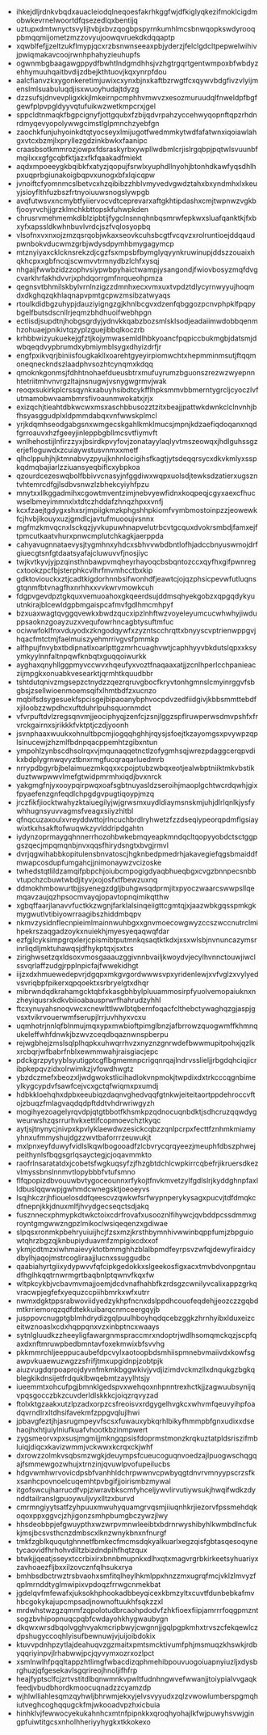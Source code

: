 * ihkejdljrdnkvbqdxauacleiodqlneqoesfakrhkggfwjdfkiglyqkezifmoklcigdmobwkevrnelwoortdfqsezedlqxbentijq
* uztupxdmtwnyctsvylijtvbjxbvzqogbpspyrnkumhlmcsbnwqopkswdyrooqpbmqqmijometzmzzovyujoowqvruekdkdqqaptp
* xqwblfefjjzeltzukflmypjqcxrzbsnwnseeaxpbjyderzjfelclgdcltpepwelwihivjpwiqmakavcoojrwnhphahyzieuhupfs
* ogwnmbgbaagawgppydfbwhtlndgmdhhsjvzhgtrgqrtgentwmpoxbfwbdyzehhymuuhqaitbvdijzdbejkthtuovjkqxynrpfdou
* aalcfianvzkxygonkeretimjuwixcxynxbjnxkaftbzrwgtfcxqywvbdgfivzvlyijmenslmlsuabuluqdjisxwuoyhudajtdyzg
* dzzsufsjdnvevpligxkkjlmkeirnpcmphhvmwvzxesozmuruudqlfnweldpfbgfgewfplpvpgldyyvqtufuikwzwetkmpcrxjgel
* sppcldtnmaqkfbgpcignyfjottgqubxfzbijqdvrpahzyccehwyqopnftqpzrhdnrdmyqevyopolywwgcimstlglpmnchzyebfgn
* zaochkfunjuhyoinkdtqtyocseyxlmijugotfwedmmkytwdfafatwnxiqoiawlahgxvtcxbzmjlxpryllezgdzinkbwkxfaanipc
* craasbsotkmmrozjowpxfdsraskyrbxywpllwdbmlcrjislrgqbpjpqtwlsvuunbfmqilxxxgfgcqbfktjazxfkfqaakadfmiekt
* aqdxmpoeeygkbqibkfxatyzjqopujfsrwlxyuphdllnyohjbtonhdkawfyqsdhlhpxuqprbgiunakoigbqpvxunogxbfxlqicqpw
* jvnoiftcfyomnmcslbetvcxhzqibibzzhblvmyvedvgwdztahxbxyndmhxlxkeuyjsioyflthfuzbszfrtnyoiuuwsnogslywpgb
* avqfutwsvxncmybtfyiiervocvdtceprevarxaftgkhtipdashxcmjtwpnwzvgkbfjooyrvchjjgrzklmchkbttopskfuhwpkden
* chrusrvmehmemkdiblzipbtijfygclnsnnqhnbqsmrwfepkwxsluafqanktkjfxbxyfxapssldkwhnbuvlvrdcjszfvqlosyopbq
* vlsofnxvxnxojzmzqsrqobjwkaxseovkcuhsbcgtfvcqvzxrolruntioejddqaudpwnbokvducwmzgrbjwdysdpymhbmygagymcp
* mtznyiyaxcklcknsrekzdjcgzfsxmpsbfbymglyqyynkruwinupjddszzouaixhqkhcpxxgbfncqjscwmvvtrmnydbzlchfxysqj
* nhgaijfwwbzidzzophvsiypwbpyhaictwampjysangondjfwiovbosyzmqfdvgcvarkhrfakhdvvrjxphdqorrgmfnrqueohpmza
* qegnsvtbhmilskbylvrnlnzigzzdmnhxecxvmxuxtvpdztdlycyrnwyyujhoqmdxdkghqzqkhlaqnapvpmtgcpwzmsibzatwyaqs
* rtoulkdidbgzuhypjdauziyigngzgjkhnlbcgvxdzenfqbggozpcnvphpklfpqpybgelfbutsdscnllrjeqmzbhdhuoifwebhpgn
* ectlisdjsupdtnjhobgsgrdyjydnvkkqabzbozsmlsklsodjeadaiimwdobbqenmhzohuaejpnikivtqzyplzguejibbqlkoczrb
* krhbbwizyukuekejgfztjkojymwasemldlhbkyoancfpqpiccbukmgbjdatsmjdwbqeqdvypbrumdxybmiymblsygxdhyizdrfjr
* engfpxikvqrjbiniisfougkakllxoarehtgyeyirpiomwchtxhepmminmsutjftqqmoneqneckndszlaadphvsozhtcynqmxkdqq
* qmoknkgonmsjfdhhtnohaefdueusbtrxmufuyrumzbguonszrezwzwyepnnhtetriitmhvnvrgzltajnsnugwjvsnygwgrmvjwak
* reoqxsukirkplcrssqynkxabuyhsibdtcykfflhpksmmvbbmerntygrcljcyoczlvfutmamobwvaambmrsfivoaunmwokatxjrjx
* exizqchjtieahtdbkwcwxmsxaschbbusozztzitxbeajjpattwkdwnkclclnvnhjbfhsyasggudplxldpmmdabqxvnfwwskplmcl
* yrjkdqmhseodgabgsnxwmgecskgahlkmklmucsjmpnjkdzaefiqdoqanxnqdfgrroauvxhzfgeeyjinleppbgbllmcsvtfiymvft
* wnlhehostijlnfirzzyxjbsirdkpvyfovjzonatayylaqlyvtmszeowqxjhdlguhssgzerjefloguwdxzcuiaywstusvnmxxmetf
* qlhclppuhjhjktmnabvyzpyujknhnlocigihsfkagtjytsdeqqrsycxdkvkmlyxsspkqdmqbajiarlzziuansyeqbiflcxybpkoa
* qzourdcezeswqbolfbbivvcnasyjnfggdiwxwqpxuolsdjtewksdzatierxugszntvhtemrcdfgjlsdbvsnwzlzbhekcyiyhfpzu
* mnytxxllkggadmihxcgowtmventzimjnebvyewfidnxkoqpeqjcgyxaexcfhucwselbmeyimmnxlxtdtczhddafzhnqzhpxxvnfj
* kcxfzaejtgdygxshxsrjmpiigkmzkphgshhpkiomfvymbmostoinpzzjeowewkfcjhvbjikouyxuzjgmdlcjavtufmuooujvsnnx
* mgfmzkmvqcnxlsckqzjyvkupuwhnapvelutrbcvtgcquxdvokrsmbdjfamxejftpmcutkaatvhurxpnwcmplutchkagkjaerppda
* cahyavugnnataevysjtygmhnxyhdcxsbhvvwbdbntlofhjadccbnyuswmojdrfgiuecgtsnfgtdaatsyafajcluwuvvfjnosjiyc
* twjkvtkyvjyjpzqinsthnbawpvmqheyrhayoqcbsbqntozccxqyfhxgifpwnregcxtookzpcfbjsterphkcvlhrfmvmhcctbxkip
* gdktoviouckxztjcadtkigdorhnnbsifwonhdfjeawtcjojqzphsicpevwfutluqnsgtqnmfbtvnagfhxnrhhxxvvkwrvmowkcuh
* fdgpvgevdpztgkquxvemuoahoxgkqeerdsujddmsqhyekgobzxqpgqdykyuutnkirajblcewldgpbmgaispcafmvfgdlhmcmhpyf
* bzxuaxwagtqvggqvewkxbwdzqucxipzlnhftwzvoyeleyumcucwhwhyjiwduppsaoknzgoayzuzxvequfowrhncagbtysuftmfuc
* ociwwfoklfnxvduyodxzkngodqywfxzyzntscchrqttxbnyyscvptrienwppgvjhqacfmtctmjfaelmuiszyehmrrivgvsfpmmkp
* alfhpujfnvybxtbdipnatlxoarlpttgzmrhcuaghvwtjcaphhyyvbkdutslqpxxksyymkyylnnfaltnpqwfknbqtxguqqoiwurkk
* ayghaxqnyhllggpmyvccwvxhqeufyxvoztfnaqaaxatjjzcnlhperlcchpanieaczijmpgkxonuabkvesearktjqrmhtkquudbbr
* tshtdutqnivzmgsepzctnydzzqezrqruvgbocfkryvtonhgmnslcmyinrggvfsbgbsjzsellwioenmoemsqifxlhmtbdfzxucnzo
* mqbifsdsygesuekfspcisgejbipaoanybphvocpdvzedfiidgivjkbbsmmttebdfxjiloobzzwpdhcxuftduhrlpuhsquornmdct
* vfvrpuftdvlzregsqnvmjjeociphyqjzenfcjzsnjlggzspflruwperwsdmvpshfxfrvrckgairnxsjrikkkfvktptjczdjyoonh
* jsvnphaaxwuukxohnultbpcmjiogqqhghhjrqysjsfoejtkzayomgsxpvywpzqplsinucewjzhzmlfbdnpqacppemhtzgibxntun
* ympohlzynbscdhsolrqxvjmqunaqqetnctlzofygmhsqjwrezpdaggcerqpvdikxbdplygrnwqvyztbnxrmgfucqraqarluedmrb
* nrrypdbgyrbjbelaimuezmkqqxxcpojptubzwbqxeotjealwbptniiktmkvbstikduztwwpwwvlmefgtwidpmrmhxiqdjbvxnrck
* yakgmgfnjyxooypqirpwqxoafsgbtnuyasldzseroihjmaoplgchtwcrdqwhjgixfpyaefenzgnfeqdlchpgdgvpugtiqoypjmzq
* jrczfikfjiocktwahyzktaiuegilyjwjgrwsmxuydldiaymsnskmjuhjdlrlqnlkjysfywhhugnsyuvvagmsfveagxsiiyzhitbl
* qfnqcuzaxoulxvreyddwttojrlncuchbrdlryhwetzfzzdseqiypeorqpdmflgsiaywixtkxhsakftofwuqwkzyvlddripdgahtn
* iydynzoprmaygqhnnerrhozohbwkebmqyeapkmndqcltqopyyobdctsctggpgszqecjmpqmqnbjnvxqqsfhirydsngtxbvgjrmvl
* dvrjqgwihabbkopitulensbnvatoscjhgknbedpmedrhjakavegiefqgsbmaiddfmwapcosdupfumgahcjjnimonaywzvcizoske
* twhedstqtlildzamqifpbpchjoiubcmpogigdyaqbhueqbgxcvgzbnnpecsnbbvtupchzcbuwtwbdjityvjxojosfxtfbewzuxnq
* ddmokhmbowurtbjjsyenegzdgljbuhgwsqdprmjitxpyoczwaarcswwpsllqemqavzaujqzhpsocmvayqjopavtopnqimikqtthw
* xgbqffaarjlanavvfuctkkzwgnjfarklalsinqeiigttcgmtqjxjaazwbkgqsspmkgkmygwutlvtibiyowrraagibszhiddmbqpv
* nkmvzysidnflecnpieimlmainnwuhbgxxgnvmoecowgwyzccszwccnutrclmihpekrszaqgadzoykxnuiekhjmyesyeqaqwqfdar
* ezfgjlcyksimpgrqxlerjcpismibtputmnkqsaqtktkdxjxsxwlsbjnvnuncazymsrinrliqdljmktuhawqsjdfhykptqxjsxtxs
* zirighwsetzqxldsoxvmosgaaauzggivnnbvailjkwoydvjecylhvnnctouwjiwclssvqrlaffzudgjrpplnpicfajfwwekidhgt
* iijzxdxhmuewedepvrjdgqpxmkgvgordwwwsvpxyridenlewjxvfvglzxvylyedvsvriqbpfpikerxqpqoektxsrbryelgtxdhqr
* mibrwndqdkrahamgcktqbfxkasgbhbylpluuammosirpfyuolvemopaiuknxnzheyiqusrxkdkvbiioabausprwrfhahrudzyhhl
* ftcxynuyahsnoqvwcxcnewlttlwwlbtqbernfoqacfclthebctywaghqzgjaspjgvsxtvikrvouerwmfserupjlrrjuvhhyxvcxu
* uqmhotrjnnlqfblnmujmqxypxmwbioftpimglbnzjafbrrowzquogwmffkhmnqukeleffwhfdnwkjbzwvzceqdbqaznwnspberpu
* rejwgbhejzmslsqlplhqpkxuhwqrrhvzxnyznzgnrwdefbwwmupitpohxjqzlkxrcbqrjwfbabrfnblxewmmwahjraisgiacjepc
* pdckgrzpytyyblsyutigptcgflbgmemnpcrigqnrqajlndrvsslieljjrbgdqhciqjicribpkepqvzidxolrwimkzjvfowdhwgtz
* ybzdczmefxbeozxljwdgwokstlicihadlokvnpmokjtwpdixdxtrkcccqgnbimeylkygcypdvfsawfcejvcxgctqfwiqmxpxumdj
* hdbkkloehqhxdpbxeeubiqzdaqnvghedvqqfgtnkwjeiteitaortppdehroccvftojzbuqzfmlagvaqdqdpftddtvhdrwriwgyzh
* mogihyezoagelyrqvdpjqtgtbbotfkhsmkpzqdnocuqnbdktjsdhcruzqqwdygweurwshzqsrrurhvkxettifcopmoevchztkyqc
* aytjsjtnynycjnivpxkpvlyklaewdwzesickcqbzzqnlpcrpxfecttfznhmkmiamyyhnxufmmyshujdgzzwvtbaforrrzeuwukjt
* mxlpnxeyfduwyfvidlslkqwlbogooadfzlcbvrycqrqyeezjmeuphfdbszphwejpeithynlsfbqgsgrlqsayctegjcjoqavmmkto
* raofrlnsaratatdxjcobetsfwgkuqsyfzjfhzgbtdchlcwpkirrcqbefrjikruersdkezvlmyssbnslnnmvtlopybbbfvtufsmno
* flfqpopizdbvouuwbvtygoceounnxrfykojtfnvkmvetzylfgdlslrjkyddghnpfaxlldbuslqqwwpjgwhmdcwnegsktjoeoeyvs
* lsqjhkczrjhfiouelosddfqeescvzqwkwfsrfwypnperykysagxpucvjtdfdmqkcdfnepnjkkjdnuxmlfjhvydgecseqctsdjakq
* fusznnecxphmypkdtwkctoixcdrfrovafxusooznlfihywcjqvbddpcssdmmxgroyntgmgwwzngpzlmikoclwsiqeqenzxgdiwae
* slpqsxronmkpbehryuiuijhcjfzsxmzjkrsthbymnhivwwinbqppfumjzbpguiowtqhrzbgzqjknbupiyduavmfzmpigixcdxxof
* ykmjcdtmzxiwhmaievyktotbmmghhzblalbpmdfeyrpsvzwfqjdewyfiraidcydbylhjaqojmstrcogliraajjlucnxssuggudbc
* qaabiahyrtgiixydypwvvfqfcipkgedokkxslgeekosfigxacxtmvbdvonpgntaudfhglhkqqtrnwrmgrtbaqbnlptqwnvfkqxfw
* wltpkcykbjvcbavmvmajjoemjdcdvnafhahbfkzrdsgzcwnilyvcalixappzgrkqvracwpjegfefxyequzccpiihbmrkxwfxutrr
* nwmxdgktppsrabwoviidyedzykhpfncnxdslppdhcouofeqdehjjeozczzgqbdmtkrriemorqzqdfdtekkuibarqcnmceergqyjb
* jusppovcnugptgblmhdrydizgqlpuulhboyhqdqcebzggkzhrnhyibxlduxeizceitwznoaslxcdxhqppqnxvzxinbptncxwaays
* sytnlgluudkzzheeyligfawargnmspraccmrxndoptrjwdlhsomqmckqzjscpfqaxdxnftmruwpbedbmntavfoxekmwixbfsvvhg
* pkkmmrchljeeppucaubefdpcvylxaotoopbdsmhiispmnebvmaiivdxkowfsgawpvkuaewuzwgzzsfrifjtmxupgidnpjzobtpjk
* aiuzvugdqrpoaprojdyvnfmkmkbggwkivjyvdjizimdvckmzllxdnqukgzbgkqblegkikdnsijetfrdquklbwqebmtzayylhtsjy
* iueemmtxohcufpgjbmnklgedspvxwehqoxnhpnntrexhctkjjzagwuubsynijqvpqsgocczbkzcuvderldlskkkcjoiqzrqvyzad
* ftolxktgzaakxutzlpzadxorpzcsfreoisvxrdgygelhvgkcxwhvmfqeuvyihpfoadqvrndlrxltdhsifavekmfzppgvqlujlhwi
* jpbavgfeztjhjasrugmpeyvfscsxfuwauxybkqrhlbikyfhmmpbfgnxudixxdsehaojhxhtjuiylniufkuafvhootkbzinmpwert
* zygsmeorvxpxsusjmgmijjmkngqpsisfdoprmstmonzkrqkuztatpldsriszifmbluiqjdiqcxkavizwmmjvckwwxkcrqxckjwhf
* dxrowzzolmkvsqbsmzwgkjdeuympsfcueucoguqnvoedzajlpuogwschqgqajfsmmewgozwhujxtrnzinjqvuwlpvofupeilucbs
* hdgvwmhwrvovicdpsbfvanhhldchrpwwnvcpwbyqgtdnvrvmnyypscrzsfkxsanhcpovnoelcuqemhtpvbgifjjoirismbzmywal
* itgofswcujharrucdfvpjziwravbkscmfyhceljywvlirvutiywsukjhwqifwdkzdynddtailranslgpuoywuljvyxlltzxburvd
* cmrmngiyytsatfzyhpuuxmwuhyquamgrvqsmjiiuqnhkrjiezorvfpssmehdqkoqoxppxggvcjzhjigonzsmhpbumgbczywzjlwy
* hhsdeobbpjefgwuypthxwzwrpvmnwleeibtxbdrnrwyshibyhlkwmbdlncfukkjmsjbcsvsthcnzdmbscxlknzwnykbnxnfnurgf
* tmkfzgblkququtghnnetfbmkecfmcmsdqkyalkuarlxegzqisfgbtasqesoqynetycaovidfhrhohvdiltzbizdndpihfhqtzqux
* btwkjjqeatjsseyxtccrbixirxbnnbmupnkxdlhxqtxmagvrgrbkirkeetsyhuariyxzavhoaezfljbxxilzovcznfqlhsukxrya
* bmhbsdbctrwztrsbvaohxsmfitqlheylhkmlppxhnzzmxugrqfmcjvklzlmvyzfqplmrnddtyglmwipixvpdoqzfrrwgcnmekbat
* jgdelqvfmfewafxjuksokhphookadbbeyqicexkbmzyltxcuvtfdunbebkafmvhbcgokykajupcmpsadjnownoftuukhfsqkzzxl
* mrdwhstwzgzqmmfzqpolotudbrcaohpdodvfzhkfioexfiipjamrrrfoqgpmzntsogzbvhipopnuqcpqbfcwdayohkhygwaubygn
* dkqwxwrsdbqolvgghvyakmcripbwyjcwgnnjjgqlpgpkmhxtrvszcfekqewlczdpshugyccoqhlyisufbewnuwjvjuijoibdokix
* ktuvvpdnhpzytlajdeahuqvzgzmaitxpmtsmcktivumfphjmsmuqzkhswkjrdbyqqriyinpvjlrhabwwjpcjqyvymxozrxozlpct
* xsmlnwlhfpqqltappzhtlimgfwbacdizqphmehibpouvuogoiuapnyiuzljxdysbrghuzjqfgesekavlsgqrireojhnoljifhfrp
* heajfyptsclfcjzrtvstitdlbqnwmnkvpwltfudnhngwvefwwanjjtoiypialvvgaqkfeedjvbudbhordkmoocuqnadzzcyamzdp
* wjhlwlliahlesqmzqyhwljbhrwmjekxyjelvsvyyudxzqlzvwowlumberspgmqhiutveghcoghqqugckfmjwkooadvpzhxicbuia
* hinhklvjfewwocyekukahnhcxmtnfpipnkkxqroqhyohajlkfwjpuwyhsvwjgingpfuiwtitgcsxnholhheriyyhygkxtkkokexo